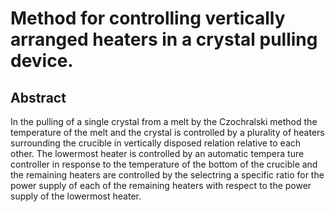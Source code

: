 # Method for controlling vertically arranged heaters in a crystal pulling device.

## Abstract
In the pulling of a single crystal from a melt by the Czochralski method the temperature of the melt and the crystal is controlled by a plurality of heaters surrounding the crucible in vertically disposed relation relative to each other. The lowermost heater is controlled by an automatic tempera ture controller in response to the temperature of the bottom of the crucible and the remaining heaters are controlled by the selectring a specific ratio for the power supply of each of the remaining heaters with respect to the power supply of the lowermost heater.